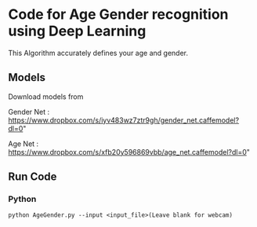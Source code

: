 # Code for Age Gender recognition using Deep Learning

This Algorithm accurately defines your age and gender.
## Models
Download models from

Gender Net : https://www.dropbox.com/s/iyv483wz7ztr9gh/gender_net.caffemodel?dl=0"

Age Net : https://www.dropbox.com/s/xfb20y596869vbb/age_net.caffemodel?dl=0"

## Run Code



### Python
```
python AgeGender.py --input <input_file>(Leave blank for webcam)
```


